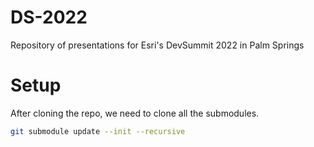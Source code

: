 # DS-2022
Repository of presentations for Esri's DevSummit 2022 in Palm Springs

# Setup

After cloning the repo, we need to clone all the submodules.
```bash
git submodule update --init --recursive
```
